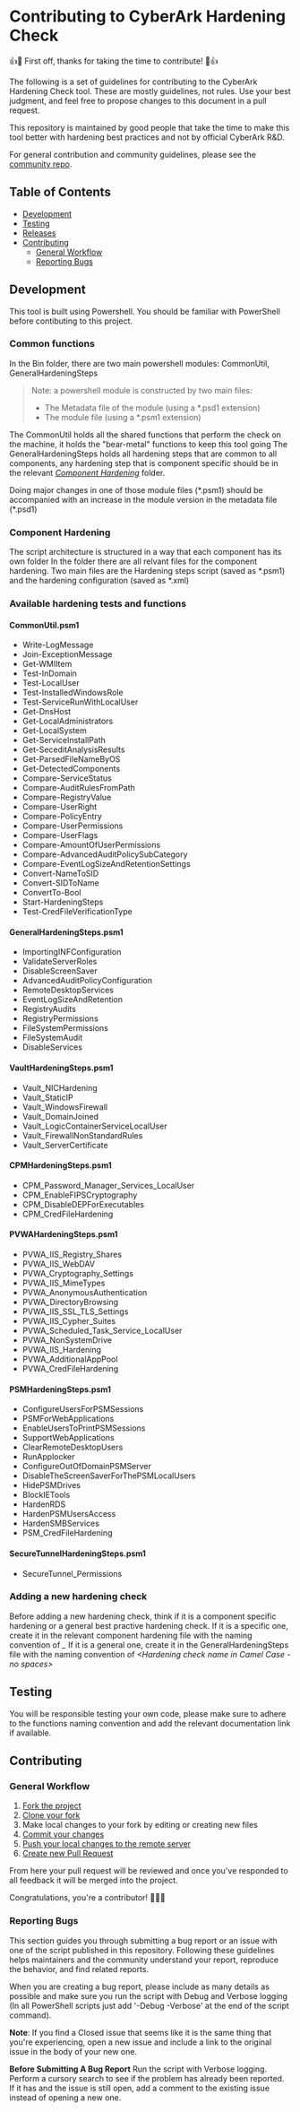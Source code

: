 # Contributing to CyberArk Hardening Check
👍🎉 First off, thanks for taking the time to contribute! 🎉👍

The following is a set of guidelines for contributing to the CyberArk Hardening Check tool. These are mostly guidelines, not rules. Use your best judgment, and feel free to propose changes to this document in a pull request.

This repository is maintained by good people that take the time to make this tool better with hardening best practices and not by official CyberArk R&D. 

For general contribution and community guidelines, please see the [community repo](https://github.com/cyberark/community).

## Table of Contents

- [Development](#development)
- [Testing](#testing)
- [Releases](#releases)
- [Contributing](#contributing)
	- [General Workflow](#general-workflow)
	- [Reporting Bugs](#reporting-bugs)

## Development

This tool is built using Powershell.
You should be familiar with PowerShell before contibuting to this project.

### Common functions

In the Bin folder, there are two main powershell modules: CommonUtil, GeneralHardeningSteps
> Note: a powershell module is constructed by two main files:
> - The Metadata file of the module (using a \*.psd1 extension)
> - The module file (using a \*.psm1 extension)

The CommonUtil holds all the shared functions that perform the check on the machine, it holds the "bear-metal" functions to keep this tool going
The GeneralHardeningSteps holds all hardening steps that are common to all components, any hardening step that is component specific should be in the relevant [*Component Hardening*](#component-hardening) folder.

Doing major changes in one of those module files (\*.psm1) should be accompanied with an increase in the module version in the metadata file (\*.psd1)

### Component Hardening

The script architecture is structured in a way that each component has its own folder
In the folder there are all relvant files for the component hardening.
Two main files are the Hardening steps script (saved as \*.psm1) and the hardening configuration (saved as \*.xml)

### Available hardening tests and functions
#### CommonUtil.psm1
- Write-LogMessage
- Join-ExceptionMessage
- Get-WMIItem
- Test-InDomain
- Test-LocalUser
- Test-InstalledWindowsRole
- Test-ServiceRunWithLocalUser
- Get-DnsHost
- Get-LocalAdministrators
- Get-LocalSystem
- Get-ServiceInstallPath
- Get-SeceditAnalysisResults
- Get-ParsedFileNameByOS
- Get-DetectedComponents
- Compare-ServiceStatus
- Compare-AuditRulesFromPath
- Compare-RegistryValue
- Compare-UserRight
- Compare-PolicyEntry
- Compare-UserPermissions
- Compare-UserFlags
- Compare-AmountOfUserPermissions
- Compare-AdvancedAuditPolicySubCategory
- Compare-EventLogSizeAndRetentionSettings
- Convert-NameToSID
- Convert-SIDToName
- ConvertTo-Bool
- Start-HardeningSteps
- Test-CredFileVerificationType
	
#### GeneralHardeningSteps.psm1
- ImportingINFConfiguration
- ValidateServerRoles
- DisableScreenSaver
- AdvancedAuditPolicyConfiguration
- RemoteDesktopServices
- EventLogSizeAndRetention
- RegistryAudits
- RegistryPermissions
- FileSystemPermissions
- FileSystemAudit
- DisableServices
#### VaultHardeningSteps.psm1
- Vault_NICHardening
- Vault_StaticIP
- Vault_WindowsFirewall
- Vault_DomainJoined
- Vault_LogicContainerServiceLocalUser
- Vault_FirewallNonStandardRules
- Vault_ServerCertificate

#### CPMHardeningSteps.psm1
- CPM_Password_Manager_Services_LocalUser
- CPM_EnableFIPSCryptography
- CPM_DisableDEPForExecutables
- CPM_CredFileHardening

#### PVWAHardeningSteps.psm1
- PVWA_IIS_Registry_Shares
- PVWA_IIS_WebDAV
- PVWA_Cryptography_Settings
- PVWA_IIS_MimeTypes
- PVWA_AnonymousAuthentication
- PVWA_DirectoryBrowsing
- PVWA_IIS_SSL_TLS_Settings
- PVWA_IIS_Cypher_Suites
- PVWA_Scheduled_Task_Service_LocalUser
- PVWA_NonSystemDrive
- PVWA_IIS_Hardening
- PVWA_AdditionalAppPool
- PVWA_CredFileHardening

#### PSMHardeningSteps.psm1
- ConfigureUsersForPSMSessions
- PSMForWebApplications
- EnableUsersToPrintPSMSessions
- SupportWebApplications
- ClearRemoteDesktopUsers
- RunApplocker
- ConfigureOutOfDomainPSMServer
- DisableTheScreenSaverForThePSMLocalUsers
- HidePSMDrives
- BlockIETools
- HardenRDS
- HardenPSMUsersAccess
- HardenSMBServices
- PSM_CredFileHardening

#### SecureTunnelHardeningSteps.psm1
- SecureTunnel_Permissions


### Adding a new hardening check

Before adding a new hardening check, think if it is a component specific hardening or a general best practive hardening check.
If it is a specific one, create it in the relevant component hardening file with the naming convention of *<ComponentName>_<Hardening Check>*
If it is a general one, create it in the GeneralHardeningSteps file with the naming convention of *<Hardening check name in Camel Case - no spaces>*

## Testing

You will be responsible testing your own code, please make sure to adhere to the functions naming convention and add the relevant documentation link if available.

## Contributing 

### General Workflow

1. [Fork the project](https://help.github.com/en/github/getting-started-with-github/fork-a-repo)
2. [Clone your fork](https://help.github.com/en/github/creating-cloning-and-archiving-repositories/cloning-a-repository)
3. Make local changes to your fork by editing or creating new files
3. [Commit your changes](https://help.github.com/en/github/managing-files-in-a-repository/adding-a-file-to-a-repository-using-the-command-line)
4. [Push your local changes to the remote server](https://help.github.com/en/github/using-git/pushing-commits-to-a-remote-repository)
5. [Create new Pull Request](https://help.github.com/en/github/collaborating-with-issues-and-pull-requests/creating-a-pull-request-from-a-fork)

From here your pull request will be reviewed and once you've responded to all feedback it will be merged into the project. 

Congratulations, you're a contributor! 🎉🎉🎉

### Reporting Bugs
This section guides you through submitting a bug report or an issue with one of the script published in this repository. Following these guidelines helps maintainers and the community understand your report, reproduce the behavior, and find related reports.

When you are creating a bug report, please include as many details as possible and make sure you run the script with Debug and Verbose logging (In all PowerShell scripts just add '-Debug -Verbose' at the end of the script command).

**Note**: If you find a Closed issue that seems like it is the same thing that you're experiencing, open a new issue and include a link to the original issue in the body of your new one.

**Before Submitting A Bug Report**
Run the script with Verbose logging.
Perform a cursory search to see if the problem has already been reported. If it has and the issue is still open, add a comment to the existing issue instead of opening a new one.
